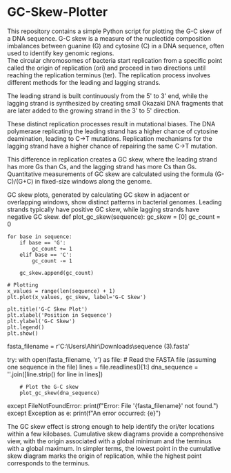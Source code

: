 # GC-Skew-Plotter
This repository contains a simple Python script for plotting the G-C skew of a DNA sequence. G-C skew is a measure of the nucleotide composition imbalances between guanine (G) and cytosine (C) in a DNA sequence, often used to identify key genomic regions.  
The circular chromosomes of bacteria start replication from a specific point called the origin of replication (ori) and proceed in two directions until reaching the replication terminus (ter). The replication process involves different methods for the leading and lagging strands.

The leading strand is built continuously from the 5' to 3' end, while the lagging strand is synthesized by creating small Okazaki DNA fragments that are later added to the growing strand in the 3' to 5' direction.

These distinct replication processes result in mutational biases. The DNA polymerase replicating the leading strand has a higher chance of cytosine deamination, leading to C→T mutations. Replication mechanisms for the lagging strand have a higher chance of repairing the same C→T mutation.

This difference in replication creates a GC skew, where the leading strand has more Gs than Cs, and the lagging strand has more Cs than Gs. Quantitative measurements of GC skew are calculated using the formula (G-C)/(G+C) in fixed-size windows along the genome.

GC skew plots, generated by calculating GC skew in adjacent or overlapping windows, show distinct patterns in bacterial genomes. Leading strands typically have positive GC skew, while lagging strands have negative GC skew.
def plot_gc_skew(sequence):
    gc_skew = [0]
    gc_count = 0

    for base in sequence:
        if base == 'G':
            gc_count += 1
        elif base == 'C':
            gc_count -= 1

        gc_skew.append(gc_count)

    # Plotting
    x_values = range(len(sequence) + 1)
    plt.plot(x_values, gc_skew, label='G-C Skew')

    plt.title('G-C Skew Plot')
    plt.xlabel('Position in Sequence')
    plt.ylabel('G-C Skew')
    plt.legend()
    plt.show()

fasta_filename = r'C:\Users\Ahir\Downloads\sequence (3).fasta'

try:
    with open(fasta_filename, 'r') as file:
        # Read the FASTA file (assuming one sequence in the file)
        lines = file.readlines()[1:]
        dna_sequence = ''.join([line.strip() for line in lines])

        # Plot the G-C skew
        plot_gc_skew(dna_sequence)

except FileNotFoundError:
    print(f"Error: File '{fasta_filename}' not found.")
except Exception as e:
    print(f"An error occurred: {e}")

The GC skew effect is strong enough to help identify the ori/ter locations within a few kilobases. Cumulative skew diagrams provide a comprehensive view, with the origin associated with a global minimum and the terminus with a global maximum. In simpler terms, the lowest point in the cumulative skew diagram marks the origin of replication, while the highest point corresponds to the terminus.
